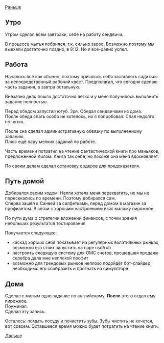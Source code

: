[Раньше](2019.10.14.md)
## Утро
Утром сделал всем завтраки, себе на работу сендвичи.

В процессе мытья побрился, т.к. сильно зарос. Возможно поэтому мы выехали достаточно поздно, в 8:12. Но я всё-равно успел.
## Работа
Началось всё как обычно, поэтому пришлось себя заставлять садиться за непосредственный рабочий квест. Предполагал, что сегодня сделаю часть задания, а завтра остальную.

Внезапно дело пошло достаточно легко и у меня получилось выполнить задание полностью.

Перед обедом запустил ютуб. Зря.
Обедал сендвичами из дома.  
После обеда спать особо не хотелось, но я попробовал. Спал недолго но чутко.

После сна сделал административную обвязку по выполненному заданию.  
Плюс ещё пару мелких заданий по работе.

Часть времени потратил на чтение фантастической книги про маньяков, предложенной Килом. Книга так себе, но похоже она меня вдохновляет.

По своим делам сделал остановку ордеров для предсказателя.
## Путь домой
Добирался своим ходом. Нелли хотела меня перехватить, но мы не пересекались по времени. Поэтому добирался сам.  
Сперва зашёл в Санвей за салфетками, перед домом в магазин за профиантом. В связи с хорошим настроением взял малому пирожное.

По пути дума о стратегии вложении финансов, с точки зрения небольших результатов тестирования.

Получается следующее:
 - каскад хорошо себя показывает на регулярных волатильных рынках, возможно его стоит запустить на паре usd/rub
 - настроить следящую систему для ОМС счетов, прошедшая продажа серебра дала мне неплохой профит
 - возможно для трендовых рынков неплохо подойдёт бот-слайдер, необходимо его сообразить и прогнать на симуляторе
## Дома
Сделал с малым одно задание по английскому. **После** этого отдал ему пирожное.  
Поужинал.  
Сделал эту запись.

Осталось: помыть посуду и почистить зубы. Зубы чистить не хочется, вот совсем. Оставшееся время можно будет потратить на чтение книги.

[Дальше](2019.10.16.md)